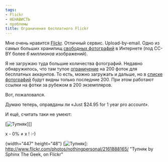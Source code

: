 ```yaml
---
tags:
- Flickr
- НЕНАВИСТЬ
- проблемы
title: Ограничения бесплатного Flickr
---
```


Мне очень нравится [Flickr][]. Отличный сервис. Upload-by-email. Одно из
самых больших хранилищ [свободных фотографий][] в Интернете (под CC-BY
более *6 миллионов* изображений).

Я не загружаю туда большие количества фотографий. Недавно обнаружилось,
что там тупое [ограничение][] на 200 фоток для бесплатных аккаунтов. То
есть, можно загружать и дальше, но в [списке фотографий][] будут видны
только последние 200. При этом работают ссылки на фотки за рубежом в 200
экземпляров.

Вот, пожаловался.

Думаю теперь, оправданы ли «Just \$24.95 for 1 year pro account».

И ещё, считать таки не умеют:

[![Тупняк][]][]

x - 0% ≠ x ! :-)

  [Flickr]: http://sphinx.net.ru:80/blog/entry/what-is-flickr/
  [свободных фотографий]: http://www.flickr.com/creativecommons/
  [ограничение]: http://www.flickr.com/help/limits/#66
  [списке фотографий]: http://www.flickr.com/photos/nothingpersonal/
  [Тупняк]: https://web.archive.org/web/20091220021107im_/http://farm3.static.flickr.com/2150/2161888165_6108b605bd_o.png
  {width="447" height="48"}
  [![Тупняк][]]: http://www.flickr.com/photos/nothingpersonal/2161888165/
    "Тупняк by Sphinx The Geek, on Flickr"
